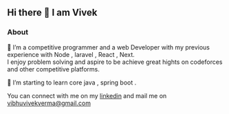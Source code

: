## Hi there 👋 I am Vivek

### About
🔭 I’m a competitive programmer and a web Developer with my previous experience with Node , laravel , React , Next.    
I enjoy problem solving and aspire to be achieve great hights on codeforces and other competitive platforms.    

🌱 I’m starting to learn core java , spring boot .   


You can connect with me on my [linkedin](https://www.linkedin.com/in/vivek-verma-b62272226/)
and mail me on [vibhuvivekverma@gmail.com](mailto:vibhuvivekverma@gmail.com)
<!--
**vivekverma008/vivekverma008** is a ✨ _special_ ✨ repository because its `README.md` (this file) appears on your GitHub profile.

Here are some ideas to get you started:

- 🔭 I’m currently working on ...
- 🌱 I’m currently learning ...
- 👯 I’m looking to collaborate on ...
- 🤔 I’m looking for help with ...
- 💬 Ask me about ...
- 📫 How to reach me: ...
- 😄 Pronouns: ...
- ⚡ Fun fact: ...
-->
